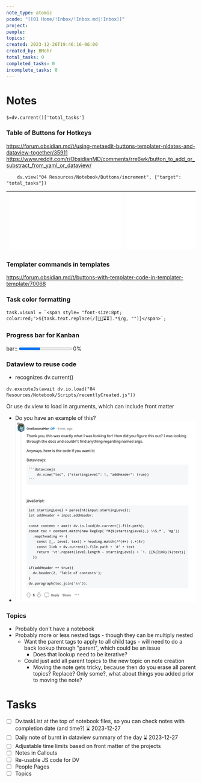 ```yaml
---
note_type: atomic
pcode: "[[01 Home/!Inbox/!Inbox.md|!Inbox]]"
project: 
people: 
topics: 
created: 2023-12-26T19:46:16-06:00
created_by: BMohr
total_tasks: 0
completed_tasks: 0
incomplete_tasks: 0
---
```

# Notes
`$=dv.current()['total_tasks']`

### Table of Buttons for Hotkeys
https://forum.obsidian.md/t/using-metaedit-buttons-templater-nldates-and-dataview-together/35911
https://www.reddit.com/r/ObsidianMD/comments/rre6wk/button_to_add_or_substract_from_yaml_or_dataview/

```dataviewjs
    dv.view("04 Resources/Notebook/Buttons/increment", {"target": "total_tasks"})
```

| ![New Task\|clean no-title no-link](04%20Resources/Notebook/Buttons/New%20Task.md) | ![New Card\|clean no-title no-link](04%20Resources/Notebook/Buttons/New%20Card.md) | ![New Page\|clean no-title no-link](04%20Resources/Notebook/Buttons/New%20Page.md) |
| ---- | ---- | ---- |
### Templater commands in templates
https://forum.obsidian.md/t/buttons-with-templater-code-in-templater-template/70068

### Task color formatting

	task.visual = `<span style= "font-size:8pt; color:red;">${task.text.replace(/[📅📆⌛⏳].*$/g, "")}</span>`;

### Progress bar for Kanban
bar:: <progress max=100 value=40> </progress> 0%

### Dataview to reuse code
- recognizes dv.current()
```
dv.executeJs(await dv.io.load("04 Resources/Notebook/Scripts/recentlyCreated.js"))
```

Or use dv.view to load in arguments, which can include front matter
- Do you have an example of this?
- ![](01%20Home/!Inbox/attachments/Screenshot%202023-12-29%20at%2016-47-06%20r_ObsidianMD%20-%20Using%20dataview.js%20how%20can%20you%20get%20myArg%20from%20a%20dv.view('my_script'%20{myArg%201}).png)


### Topics
- Probably don't have a notebook
- Probably more or less nested tags - though they can be multiply nested
	- Want the parent tags to apply to all child tags - will need to do a back lookup through "parent", which could be an issue
		- Does that lookup need to be iterative? 
	- Could just add all parent topics to the new topic on note creation
		- Moving the note gets tricky, because then do you erase all parent topics? Replace? Only some?, what about things you added prior to moving the note?
# Tasks
- [ ] Dv.taskList at the top of notebook files, so you can check notes with completion date (and time?)  ⌛ 2023-12-27 
- [ ] Daily note of burnt in dataview summary of the day ⌛ 2023-12-27 
- [ ] Adjustable time limits based on front matter of the projects
- [ ] Notes in Callouts
- [ ] Re-usable JS code for DV
- [ ] People Pages
- [ ] Topics
